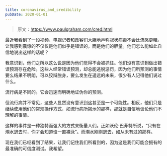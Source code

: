 ```yaml
---
title: coronavirus_and_credibility
pubDate: 2020-01-01
---
```


> 原文：https://www.paulgraham.com/cred.html 

            
最近我看到了一段视频，电视记者和政客们大胆地声称冠状病毒不会比流感更糟。让我感到震惊的不仅仅是他们似乎是错误的，而是他们的胆量。他们怎么能如此自信地说出这样的话呢？

我意识到，他们之所以这么说是因为他们觉得不会被抓住。他们没有意识到做出错误预测存在危险。这些人经常错误预测，却总能逃脱惩罚，因为他们所预测的事情要么结果不明朗，可以狡辩脱身，要么发生在遥远的未来，很少有人记得他们说过什么。

流行病是不同的。它会迅速而明确地证伪你的预测。

但流行病并不常见，这些人显然没有意识到这甚至是一个可能性。相反，他们只是继续使用他们的常规操作方式，如流行病所揭示的那样，那就是自信地谈论他们不理解的事情。

这样的事件是一种独特而强大的方式来衡量人们。正如沃伦·巴菲特所说，“只有在潮水退去时，你才会知道谁一直裸泳”。而潮水刚刚退去，如从未有过的那样。

现在我们已经看到了结果，让我们记住我们所看到的，因为这是我们可能会拥有的最准确的可信度测试。我希望。
